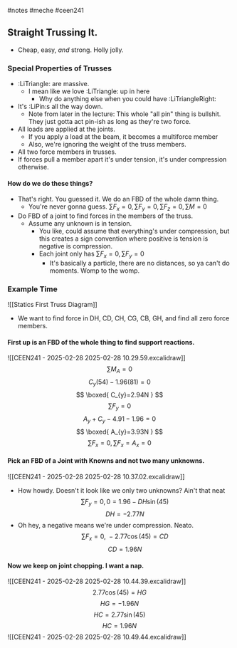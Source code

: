 #notes #meche  #ceen241

## Straight Trussing It.
- Cheap, easy, *and* strong. Holly jolly.
### Special Properties of Trusses
- :LiTriangle: are massive.
	- I mean like we love :LiTriangle: up in here
		- Why do anything else when you could have :LiTriangleRight:
- It's :LiPin:s all the way down.
	- Note from later in the lecture: This whole "all pin" thing is bullshit. They just gotta act pin-ish as long as they're two force.
- All loads are applied at the joints.
	- If you apply a load at the beam, it becomes a multiforce member
	- Also, we're ignoring the weight of the truss members.
- All two force members in trusses.
- If forces pull a member apart it's under tension, it's under compression otherwise.
#### How do we do these things?
- That's right. You guessed it. We do an FBD of the whole damn thing.
	- You're never gonna guess. $\sum F_{x}=0,\sum F_{y }=0,\sum F_{z}=0,\sum M=0$
- Do FBD of a joint to find forces in the members of the truss.
	- Assume any unknown is in tension.
		- You like, could assume that everything's under compression, but this creates a sign convention where positive is tension is negative is compression.
		- Each joint only has $\sum F_{x}=0, \sum F_{y}=0$
			- It's basically a particle, there are no distances, so ya can't do moments. Womp to the womp.
### Example Time
![[Statics First Truss Diagram]]
- We want to find force in DH, CD, CH, CG, CB, GH, and find all zero force members.
#### First up is an FBD of the whole thing to find support reactions.
![[CEEN241 - 2025-02-28 2025-02-28 10.29.59.excalidraw]]
$$
\sum M_{A}=0
$$
$$
C_{y}(54)-1.96(81)=0
$$
$$
\boxed{
C_{y}=2.94N
}
$$
$$
\sum F_{y}=0
$$
$$
A_{y}+C_{y}-4.91-1.96=0
$$
$$
\boxed{
A_{y}=3.93N
}
$$
$$
\sum F_{x}=0,\sum F_{x}=A_{x}=0
$$
#### Pick an FBD of a Joint with Knowns and not two many unknowns.
![[CEEN241 - 2025-02-28 2025-02-28 10.37.02.excalidraw]]
- How howdy. Doesn't it look like we only two unknowns? Ain't that neat
$$
\sum F_{y}=0, 0 = 1.96 - DH\sin(45)
$$
$$
DH = -2.77 N
$$
- Oh hey, a negative means we're under compression. Neato.
$$
\sum F_{x}=0, \ -2.77\cos(45)=CD
$$
$$
CD = 1.96 N
$$
#### Now we keep on joint chopping. I want a nap.
![[CEEN241 - 2025-02-28 2025-02-28 10.44.39.excalidraw]]
$$
2.77\cos(45)=HG
$$
$$
HG = -1.96 N
$$
$$
HC = 2.77\sin(45)
$$
$$
HC = 1.96 N
$$
![[CEEN241 - 2025-02-28 2025-02-28 10.49.44.excalidraw]]